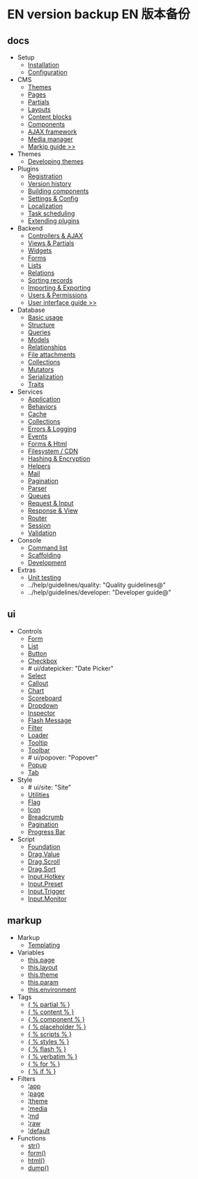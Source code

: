 # EN version backup EN 版本备份

## docs
* Setup
    * [Installation](setup-installation.md)
    * [Configuration](setup-configuration.md)
* CMS
    * [Themes](cms-themes.md)
    * [Pages](cms-pages.md)
    * [Partials](cms-partials.md)
    * [Layouts](cms-layouts.md)
    * [Content blocks](cms-content.md)
    * [Components](cms-components.md)
    * [AJAX framework](cms-ajax.md)
    * [Media manager](cms-mediamanager.md)
    * [Markip guide >>](#markup)
* Themes
    * [Developing themes](themes-development.md)
* Plugins
    * [Registration](plugin-registration.md)
    * [Version history](plugin-updates.md)
    * [Building components](plugin-components.md)
    * [Settings & Config](plugin-settings.md)
    * [Localization](plugin-localization.md)
    * [Task scheduling](plugin-scheduling.md)
    * [Extending plugins](plugin-extending.md)
* Backend
    * [Controllers & AJAX](backend-controllers-ajax.md)
    * [Views & Partials](backend-views-partials.md)
    * [Widgets](backend-widgets.md)
    * [Forms](backend-forms.md)
    * [Lists](backend-lists.md)
    * [Relations](backend-relations.md)
    * [Sorting records](backend-reorder.md)
    * [Importing & Exporting](backend-import-export.md)
    * [Users & Permissions](backend-users.md)
    * [User interface guide >>](#ui)
* Database
    * [Basic usage](database-basics.md)
    * [Structure](database-structure.md)
    * [Queries](database-query.md)
    * [Models](database-model.md)
    * [Relationships](database-relations.md)
    * [File attachments](database-attachments.md)
    * [Collections](database-collection.md)
    * [Mutators](database-mutators.md)
    * [Serialization](database-serialization.md)
    * [Traits](database-traits.md)
* Services
    * [Application](services-application.md)
    * [Behaviors](services-behaviors.md)
    * [Cache](services-cache.md)
    * [Collections](services-collections.md)
    * [Errors & Logging](services-error-log.md)
    * [Events](services-events.md)
    * [Forms & Html](services-html.md)
    * [Filesystem / CDN](services-filesystem-cdn.md)
    * [Hashing & Encryption](services-hashing-encryption.md)
    * [Helpers](services-helpers.md)
    * [Mail](services-mail.md)
    * [Pagination](services-pagination.md)
    * [Parser](services-parser.md)
    * [Queues](services-queues.md)
    * [Request & Input](services-request-input.md)
    * [Response & View](services-response-view.md)
    * [Router](services-router.md)
    * [Session](services-session.md)
    * [Validation](services-validation.md)
* Console
    * [Command list](console-commands.md)
    * [Scaffolding](console-scaffolding.md)
    * [Development](console-development.md)
* Extras
    * [Unit testing](help-unit-testing.md)
    * ../help/guidelines/quality: "Quality guidelines@"
    * ../help/guidelines/developer: "Developer guide@"

<a name="ui"></a>
## ui
* Controls
    * [Form](ui-form.md)
    * [List](ui-list.md)
    * [Button](ui-button.md)
    * [Checkbox](ui-checkbox.md)
    * \# ui/datepicker: "Date Picker"
    * [Select](ui-select.md)
    * [Callout](ui-callout.md)
    * [Chart](ui-chart.md)
    * [Scoreboard](ui-scoreboard.md)
    * [Dropdown](ui-dropdown.md)
    * [Inspector](ui-inspector.md)
    * [Flash Message](ui-flashmessage.md)
    * [Filter](ui-filter.md)
    * [Loader](ui-loader.md)
    * [Tooltip](ui-tooltip.md)
    * [Toolbar](ui-toolbar.md)
    * \# ui/popover: "Popover"
    * [Popup](ui-popup.md)
    * [Tab](ui-tab.md)
* Style
    * \# ui/site: "Site"
    * [Utilities](ui-utilities.md)
    * [Flag](ui-flag.md)
    * [Icon](ui-icon.md)
    * [Breadcrumb](ui-breadcrumb.md)
    * [Pagination](ui-pagination.md)
    * [Progress Bar](ui-progressbar.md)
* Script
    * [Foundation](ui-foundation.md)
    * [Drag.Value](ui-drag-value.md)
    * [Drag.Scroll](ui-drag-scroll.md)
    * [Drag.Sort](ui-drag-sort.md)
    * [Input.Hotkey](ui-input-hotkey.md)
    * [Input.Preset](ui-input-preset.md)
    * [Input.Trigger](ui-input-trigger.md)
    * [Input.Monitor](ui-input-monitor.md)

<a name="markup"></a>
## markup
* Markup
    * [Templating](markup-templating.md)
* Variables
    * [this.page](markup-this-page.md)
    * [this.layout](markup-this-layout.md)
    * [this.theme](markup-this-theme.md)
    * [this.param](markup-this-param.md)
    * [this.environment](markup-this-environment.md)
* Tags
    * [{ % partial % }](markup-tag-partial.md)
    * [{ % content % }](markup-tag-content.md)
    * [{ % component % }](markup-tag-component.md)
    * [{ % placeholder % }](markup-tag-placeholder.md)
    * [{ % scripts % }](markup-tag-scripts.md)
    * [{ % styles % }](markup-tag-styles.md)
    * [{ % flash % }](markup-tag-flash.md)
    * [{ % verbatim % }](markup-tag-verbatim.md)
    * [{ % for % }](markup-tag-for.md)
    * [{ % if % }](markup-tag-if.md)
* Filters
    * [&brvbar;app](markup-filter-app.md)
    * [&brvbar;page](markup-filter-page.md)
    * [&brvbar;theme](markup-filter-theme.md)
    * [&brvbar;media](markup-filter-media.md)
    * [&brvbar;md](markup-filter-md.md)
    * [&brvbar;raw](markup-filter-raw.md)
    * [&brvbar;default](markup-filter-default.md)
* Functions
    * [str()](markup-function-str.md)
    * [form()](markup-function-form.md)
    * [html()](markup-function-html.md)
    * [dump()](markup-function-dump.md)